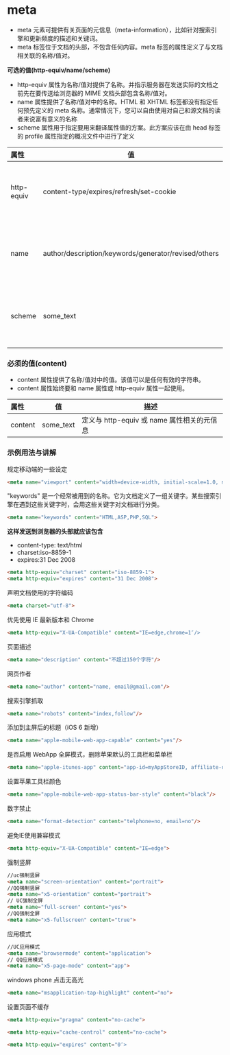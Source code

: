 # meta


* meta 元素可提供有关页面的元信息（meta-information），比如针对搜索引擎和更新频度的描述和关键词。
* meta 标签位于文档的头部，不包含任何内容。meta 标签的属性定义了与文档相关联的名称/值对。


**可选的值(http-equiv/name/scheme)**

* http-equiv 属性为名称/值对提供了名称。并指示服务器在发送实际的文档之前先在要传送给浏览器的 MIME 文档头部包含名称/值对。
* name 属性提供了名称/值对中的名称。HTML 和 XHTML 标签都没有指定任何预先定义的 meta 名称。通常情况下，您可以自由使用对自己和源文档的读者来说富有意义的名称
* scheme 属性用于指定要用来翻译属性值的方案。此方案应该在由 head 标签的 profile 属性指定的概况文件中进行了定义

| 属性		| 值													| 描述									|
| :------	| ------												| ------								|
| http-equiv| content-type/expires/refresh/set-cookie				| 把 content 属性关联到 HTTP 头部		|
| name		| author/description/keywords/generator/revised/others	| 把 content 属性关联到一个名称。		|
| scheme	| some_text												| 定义用于翻译 content 属性值的格式。	|


### 必须的值(content)

* content 属性提供了名称/值对中的值。该值可以是任何有效的字符串。
* content 属性始终要和 name 属性或 http-equiv 属性一起使用。

| 属性| 值 | 描述 |
| :------ | ------ | ------ |
| content | some_text	 | 定义与 http-equiv 或 name 属性相关的元信息 |

### 示例用法与讲解

规定移动端的一些设定
```html
<meta name="viewport" content="width=device-width, initial-scale=1.0, maximum-scale=1.0, user-scalable=0">
```


"keywords" 是一个经常被用到的名称。它为文档定义了一组关键字。某些搜索引擎在遇到这些关键字时，会用这些关键字对文档进行分类。
```html
<meta name="keywords" content="HTML,ASP,PHP,SQL">
```


**这样发送到浏览器的头部就应该包含**
* content-type: text/html
* charset:iso-8859-1
* expires:31 Dec 2008
```html
<meta http-equiv="charset" content="iso-8859-1">
<meta http-equiv="expires" content="31 Dec 2008">
```


声明文档使用的字符编码
```html
<meta charset="utf-8">
```

优先使用 IE 最新版本和 Chrome
```html
<meta http-equiv="X-UA-Compatible" content="IE=edge,chrome=1″/>
```

页面描述
```html
<meta name="description" content="不超过150个字符"/>       
```

网页作者
```html
<meta name="author" content="name, email@gmail.com"/>      
```

搜索引擎抓取
```html
<meta name="robots" content="index,follow"/>      
```


添加到主屏后的标题（iOS 6 新增）
```html
<meta name="apple-mobile-web-app-capable" content="yes"/>     
```

是否启用 WebApp 全屏模式，删除苹果默认的工具栏和菜单栏
```html
<meta name="apple-itunes-app" content="app-id=myAppStoreID, affiliate-data=myAffiliateData, app-argument=myURL">     
```

设置苹果工具栏颜色
```html
<meta name="apple-mobile-web-app-status-bar-style" content="black"/>     
```


数字禁止
```html
<meta name="format-detection" content="telphone=no, email=no"/>     
```


避免IE使用兼容模式
```html
<meta http-equiv="X-UA-Compatible" content="IE=edge">     
```

强制竖屏
```html
//uc强制竖屏 
<meta name="screen-orientation" content="portrait">
//QQ强制竖屏
<meta name="x5-orientation" content="portrait">    
// UC强制全屏
<meta name="full-screen" content="yes">             
//QQ强制全屏
<meta name="x5-fullscreen" content="true">       
```

应用模式
```html
//UC应用模式
<meta name="browsermode" content="application">
// QQ应用模式
<meta name="x5-page-mode" content="app">
```

windows phone 点击无高光
```html
<meta name="msapplication-tap-highlight" content="no">
```

设置页面不缓存
```html
<meta http-equiv="pragma" content="no-cache">

<meta http-equiv="cache-control" content="no-cache">

<meta http-equiv="expires" content="0″>
```
